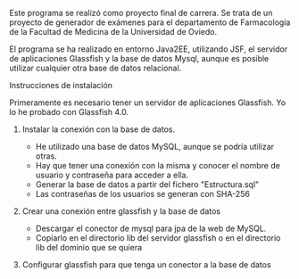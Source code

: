 Este programa se realizó como proyecto final de carrera.
Se trata de un proyecto de generador de exámenes para el departamento de Farmacología de la Facultad de Medicina de la Universidad de Oviedo.

El programa se ha realizado en entorno Java2EE, utilizando JSF, el servidor de aplicaciones Glassfish y la base de datos Mysql, aunque es posible utilizar cualquier otra base de datos relacional.

Instrucciones de instalación

Primeramente es necesario tener un servidor de aplicaciones Glassfish. Yo lo he probado con Glassfish 4.0.

1. Instalar la conexión con la base de datos.
    * He utilizado una base de datos MySQL, aunque se podría utilizar otras.
    * Hay que tener una conexión con la misma y conocer el nombre de usuario y contraseña para acceder a ella.
    * Generar la base de datos a partir del fichero "Estructura.sql"
    * Las contraseñas de los usuarios se generan con SHA-256

2. Crear una conexión entre glassfish y la base de datos
    * Descargar el conector de mysql para jpa de la web de MySQL.
    * Copiarlo en el directorio lib del servidor glassfish o en el directorio lib del dominio que se quiera

3. Configurar glassfish para que tenga un conector a la base de datos 
